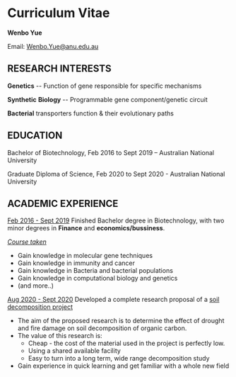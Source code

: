 # Curriculum Vitae

**Wenbo Yue**

Email: <Wenbo.Yue@anu.edu.au>

## RESEARCH INTERESTS

**Genetics** -- Function of  gene responsible for specific mechanisms

**Synthetic** **Biology** -- Programmable gene component/genetic circuit

**Bacterial** transporters function & their evolutionary paths

## EDUCATION

Bachelor of Biotechnology, Feb 2016 to Sept 2019 – Australian National University

Graduate Diploma of Science, Feb 2020 to Sept 2020 - Australian National University

## ACADEMIC EXPERIENCE

<u>Feb 2016 - Sept 2019</u> Finished Bachelor degree in Biotechnology, with two minor degrees in **Finance** and **economics/bussiness**. 

[*Course taken*](courses.md)

- Gain knowledge in molecular gene techniques
- Gain knowledge in immunity and cancer
- Gain knowledge in Bacteria and bacterial populations
- Gain knowledge in computational biology and genetics
- (and more..)

<u>Aug 2020 - Sept 2020</u> Developed a complete research proposal of a [soil decomposition project](independent_page/soil_project.md)

- The aim of the proposed research is to determine the effect of drought and fire damage on soil decomposition of organic carbon.
- The value of this research is:
  - Cheap - the cost of the material used in the project is perfectly low.
  - Using a shared available facility
  - Easy to turn into a long term, wide range decomposition study
- Gain experience in quick learning and get familiar with a whole new field
